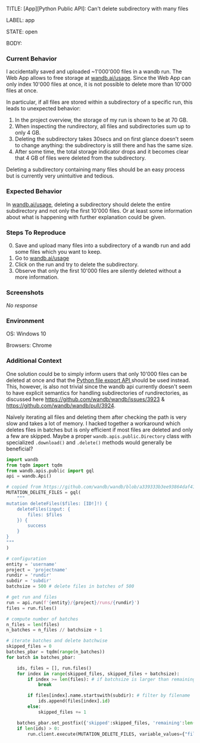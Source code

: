 TITLE:
[App][Python Public API]: Can't delete subdirectory with many files

LABEL:
app

STATE:
open

BODY:
### Current Behavior

I accidentally saved and uploaded ~1'000'000 files in a wandb run. The Web App allows to free storage at [wandb.ai/usage](url).  Since the Web App can only index 10'000 files at once, it is not possible to delete more than 10'000 files at once.

In particular, if all files are stored within a subdirectory of a specific run, this leads to unexpected behavior:
1. In the project overview, the storage of my run is shown to be at 70 GB. 
2. When inspecting the rundirectory, all files and subdirectories sum up to only 4 GB. 
3. Deleting the subdirectory takes 30secs and on first glance doesn't seem to change anything: the subdirectory is still there and has the same size.
4. After some time, the total storage indicator drops and it becomes clear that 4 GB of files were deleted from the subdirectory. 

Deleting a subdirectory containing many files should be an easy process but is currently very unintuitive and tedious.

### Expected Behavior

In [wandb.ai/usage](url), deleting a subdirectory should delete the entire subdirectory and not only the first 10'000 files. Or at least some information about what is happening with further explanation could be given. 

### Steps To Reproduce

0. Save and upload many files into a subdirectory of a wandb run and add some files which you want to keep.
1. Go to [wandb.ai/usage](url)
2. Click on the run and try to delete the subdirectory.
3. Observe that only the first 10'000 files are silently deleted without a more information. 

### Screenshots

_No response_

### Environment

OS: Windows 10

Browsers: Chrome

### Additional Context

One solution could be to simply inform users that only 10'000 files can be deleted at once and that the [Python file export API ](url) should be used instead. This, however, is also not trivial since the wandb api currently doesn't seem to have explicit semantics for handling subdirectories of rundirectories, as discussed here https://github.com/wandb/wandb/issues/3923 & https://github.com/wandb/wandb/pull/3924.

Naïvely iterating all files and deleting them after checking the path is very slow and takes a lot of memory. I hacked together a workaround which deletes files in batches but is only efficient if most files are deleted and only a few are skipped. Maybe a  proper `wandb.apis.public.Directory` class with specialized `.download()` and `.delete()` methods would generally be beneficial?


```python
import wandb
from tqdm import tqdm
from wandb.apis.public import gql
api = wandb.Api()

# copied from https://github.com/wandb/wandb/blob/a339333b3ee93864daf416f04c1501186dffac5c/wandb/apis/public.py#L2388
MUTATION_DELETE_FILES = gql(
    """
mutation deleteFiles($files: [ID!]!) {
    deleteFiles(input: {
        files: $files
    }) {
        success
    }
}
"""
)

# configuration
entity = 'username'
project = 'projectname'
rundir = 'rundir'
subdir = 'subdir'
batchsize = 500 # delete files in batches of 500

# get run and files
run = api.run(f'{entity}/{project}/runs/{rundir}')
files = run.files()

# compute number of batches
n_files = len(files)
n_batches = n_files // batchsize + 1

# iterate batches and delete batchwise
skipped_files = 0
batches_pbar = tqdm(range(n_batches))
for batch in batches_pbar:

    ids, files = [], run.files()
    for index in range(skipped_files, skipped_files + batchsize):
        if index >= len(files): # if batchsize is larger than remaining files
            break

        if files[index].name.startswith(subdir): # filter by filename
            ids.append(files[index].id)
        else:
            skipped_files += 1

    batches_pbar.set_postfix({'skipped':skipped_files, 'remaining':len(files)})
    if len(ids) > 0:
        run.client.execute(MUTATION_DELETE_FILES, variable_values={"files": ids})
```








